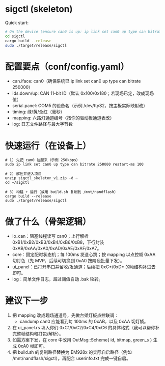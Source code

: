 
# sigctl (skeleton)

Quick start:
```bash
# On the device (ensure can0 is up: ip link set can0 up type can bitrate 250000 restart-ms 100)
cd sigctl
cargo build --release
sudo ./target/release/sigctl
```

# 配置要点（conf/config.yaml）

- can.iface: can0（确保系统已 ip link set can0 up type can bitrate 250000）
- ids.down/up: CAN 11-bit ID（默认 0x100/0x180；若现场已定，改成现场值）
- serial.panel: COM5 的设备名（示例 /dev/ttyS2，按主板实际映射改）
- timing: 绿/黄/全红（毫秒）
- mapping: 六路灯通道编号（按你的驱动板通道表改）
- log: 日志文件路径与最大字节数

# 快速运行（在设备上）

```
# 1) 先把 can0 拉起来（示例 250kbps）
sudo ip link set can0 up type can bitrate 250000 restart-ms 100

# 2) 解压并进入项目
unzip sigctl_skeleton_v1.zip -d ~
cd ~/sigctl

# 3) 构建 + 运行（或用 build.sh 复制到 /mnt/nandflash）
cargo build --release
sudo ./target/release/sigctl
```

# 做了什么（骨架逻辑）

- io_can：阻塞线程读写 can0；上行解析 0xB1/0xB2/0xB3/0xB4/0xB6/0xB8，下行封装 0xAB/0xAA/0xA0/0xAD/0xAE/0xAF/0xA7。
- core：固定配时状态机；每 100ms 发送心跳；按 mapping 以点控帧 0xAA 切灯色（先 MVP，后续可切换到 0xA0 按阶段批量下发）。
- ui_panel：已打开串口并留收/发通道；后续把 0xC*/0xD* 的帧结构补进去即可。
- log：简单文件日志，超过阈值自动 .bak 轮转。

# 建议下一步

1. 把 mapping 改成现场通道号，先做台架灯板点控联调：
    - candump can0 应能看到每 100ms 的 0xAB，以及 0xAA 切灯帧。
2. 在 ui_panel.rs 填入你们 0xC1/0xC2/0xC4/0xC6 的具体格式（我可以帮你补完整帧结构和打包/解析）。
3. 如需方案下发，在 core 中改用 OutMsg::Scheme{ id, bitmap, green_s } 生成 0xA0 帧即可。
4. 把 build.sh 的复制路径替换为 EM928x 的实际自启路径（例如 /mnt/nandflash/sigctl），再配合 userinfo.txt 完成一键自启。